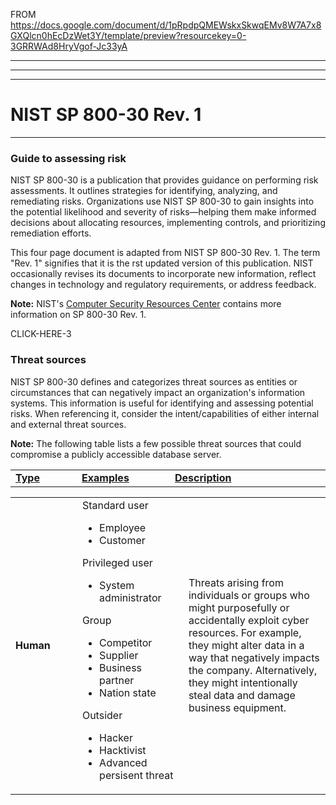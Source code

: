 FROM https://docs.google.com/document/d/1pRpdpQMEWskxSkwqEMv8W7A7x8GXQlcn0hEcDzWet3Y/template/preview?resourcekey=0-3GRRWAd8HryVgof-Jc33yA

---------------------------
---------------------------
---------------------------


# NIST SP 800-30 Rev. 1
---------------------------------

### Guide to assessing risk

NIST SP 800-30 is a publication that provides guidance on performing risk assessments. It outlines
strategies for identifying, analyzing, and remediating risks. Organizations use NIST SP 800-30 to gain
insights into the potential likelihood and severity of risks—helping them make informed decisions
about allocating resources, implementing controls, and prioritizing remediation efforts.

This four page document is adapted from NIST SP 800-30 Rev. 1. The term "Rev. 1" signifies that it is the
rst updated version of this publication. NIST occasionally revises its documents to incorporate new
information, reflect changes in technology and regulatory requirements, or address feedback.

<b>Note:</b> NIST's [Computer Security Resources Center](https://csrc.nist.gov/pubs/sp/800/30/r1/final) contains more information on SP 800-30 Rev. 1.

CLICK-HERE-3

### Threat sources
NIST SP 800-30 defines and categorizes threat sources as entities or circumstances that can
negatively impact an organization's information systems. This information is useful for identifying and
assessing potential risks. When referencing it, consider the intent/capabilities of either internal and
external threat sources.

<b>Note:</b> The following table lists a few possible threat sources that could compromise a publicly
accessible database server.


<table>
 <tr>
       <td width="150">
       <u><b>Type</b></u>
        </td>
        <td width="200">
        <u><b>Examples</b></u>
        </td>
          <td width="400">
          <u><b>Description</b></u>
        </td>
    </tr>
</table>
<table>
 <tr>
       <td width="150">
       <b>Human</b>
        </td>
        <td width="200">
                Standard user
                        <ul>
                              <li> Employee</li>
                              <li> Customer</li>
                        </ul>  
                Privileged user
                        <ul>
                              <li>System administrator</li>
                        </ul>  
                Group
                        <ul>
                              <li> Competitor</li>
                              <li> Supplier</li>
                              <li> Business partner</li>
                              <li> Nation state</li>
                        </ul>                                               
                Outsider
                        <ul>
                              <li> Hacker</li>
                              <li> Hacktivist</li>
                              <li> Advanced persisent threat</li>
                        </ul>                                                  
        </td>
          <td width="400">
Threats arising from individuals or groups who might purposefully or accidentally exploit cyber resources. For example, they might alter data in a way that negatively impacts the company. Alternatively, they might intentionally steal data and damage business equipment.
        </td>
    </tr>
</table>


